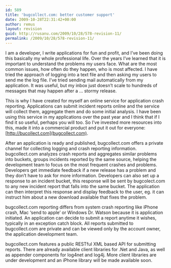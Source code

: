```yaml
---
id: 589
title: 'bugcollect.com: better customer support'
date: 2009-10-28T22:31:42+00:00
author: remus
layout: revision
guid: http://rusanu.com/2009/10/28/578-revision-11/
permalink: /2009/10/28/578-revision-11/
---
```

I am a developer, I write applications for fun and profit, and I&#8217;ve been doing this basically my whole professional life. Over the years I&#8217;ve learned that it is important to understand the problems my users face. What are the most common issues, how often do they happen, who is most affected. I have tried the approach of logging into a text file and then asking my users to send me the log file. I&#8217;ve tried sending mail automatically from my application. It was useful, but my inbox just doesn&#8217;t scale to hundreds of messages that may happen after a &#8230; stormy release.

This is why I have created for myself an online service for application crash reporting. Applications can submit incident reports online and the service will collect them, aggregate them and do some initial analysis. I have been using this service in my applications over the past year and I think that if I find it so useful, perhaps you will too. So I&#8217;ve invested more resources into this, made it into a commercial product and put it out for everyone:[http://bucollect.com](bugcollect.com).

After an application is ready and published, bugcollect.com offers a private channel for collecting logging and crash reporting information. bugcollect.com analyzes crash reports and aggregates similar problems into buckets, groups incidents reported by the same source, helping the development team to focus on the most frequent crashes and problems. Developers get immediate feedback if a new release has a problem and they don&#8217;t have to ask for more information. Developers can also set up a response to an incident bucket, this response will be sent by bugcolect.com to any new incident report that falls into the same bucket. The application can then interpret this response and display feedback to the user, eg. it can instruct him about a new download available that fixes the problem.

bugcollect.com reporting differs from system crash reporting like iPhone crash, Mac &#8216;send to apple&#8217; or Windows Dr. Watson because it is application initiated. An application can decide to submit a report anytime it wishes, typically in an exception catch block. All reports submitted to bugcollect.com are private and can be viewed only by the account owner, the application development team.

bugcollect.com features a public RESTful XML based API for submitting reports. There are already available client libraries for .Net and Java, as well as appender components for log4net and log4j. More client libraries are under development and an iPhone library will be made available soon.